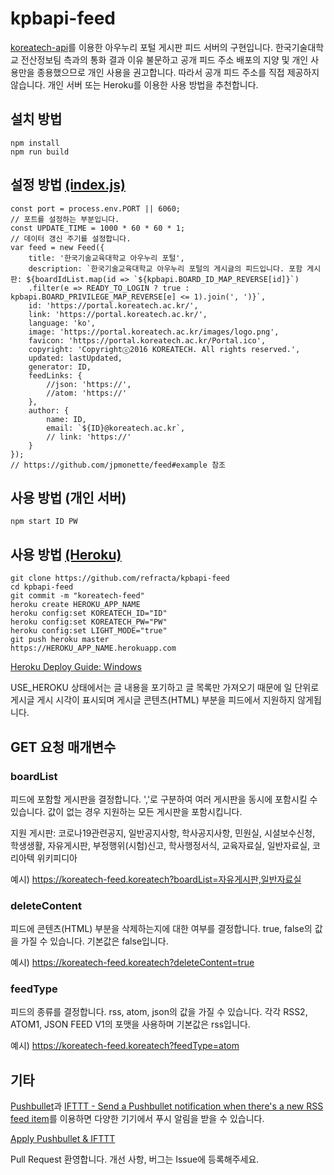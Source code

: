# kpbapi-feed
[koreatech-api](https://github.com/refracta/koreatech-api/tree/master/koreatech-portal-board)를 이용한 아우누리 포털 게시판 피드 서버의 구현입니다.
한국기술대학교 전산정보팀 측과의 통화 결과 이유 불문하고 공개 피드 주소 배포의 지양 및 개인 사용만을 종용했으므로 개인 사용을 권고합니다.
따라서 공개 피드 주소를 직접 제공하지 않습니다. 개인 서버 또는 Heroku를 이용한 사용 방법을 추천합니다.

## 설치 방법
```
npm install
npm run build
```

## 설정 방법 [(index.js)](https://github.com/refracta/kpbapi-feed/blob/master/index.js)
```
const port = process.env.PORT || 6060;
// 포트를 설정하는 부분입니다.
const UPDATE_TIME = 1000 * 60 * 60 * 1;
// 데이터 갱신 주기를 설정합니다.
var feed = new Feed({
    title: '한국기술교육대학교 아우누리 포털',
    description: `한국기술교육대학교 아우누리 포털의 게시글의 피드입니다. 포함 게시판: ${boardIdList.map(id => `${kpbapi.BOARD_ID_MAP_REVERSE[id]}`)
    .filter(e => READY_TO_LOGIN ? true : kpbapi.BOARD_PRIVILEGE_MAP_REVERSE[e] <= 1).join(', ')}`,
    id: 'https://portal.koreatech.ac.kr/',
    link: 'https://portal.koreatech.ac.kr/',
    language: 'ko',
    image: 'https://portal.koreatech.ac.kr/images/logo.png',
    favicon: 'https://portal.koreatech.ac.kr/Portal.ico',
    copyright: 'Copyrightⓒ2016 KOREATECH. All rights reserved.',
    updated: lastUpdated,
    generator: ID,
    feedLinks: {
        //json: 'https://',
        //atom: 'https://'
    },
    author: {
        name: ID,
        email: `${ID}@koreatech.ac.kr`,
        // link: 'https://'
    }
});
// https://github.com/jpmonette/feed#example 참조
```

## 사용 방법 (개인 서버)
```
npm start ID PW
```

## 사용 방법 [(Heroku)](https://heroku.com)
```
git clone https://github.com/refracta/kpbapi-feed
cd kpbapi-feed
git commit -m "koreatech-feed"
heroku create HEROKU_APP_NAME
heroku config:set KOREATECH_ID="ID"
heroku config:set KOREATECH_PW="PW"
heroku config:set LIGHT_MODE="true"
git push heroku master
https://HEROKU_APP_NAME.herokuapp.com
```
[Heroku Deploy Guide: Windows](https://github.com/refracta/kpbapi-feed/wiki/Heroku-Deploy-Guide:-Windows)

USE_HEROKU 상태에서는 글 내용을 포기하고 글 목록만 가져오기 때문에 일 단위로 게시글 게시 시각이 표시되며 게시글 콘텐츠(HTML) 부분을 피드에서 지원하지 않게됩니다.

## GET 요청 매개변수
### boardList
피드에 포함할 게시판을 결정합니다. ','로 구분하여 여러 게시판을 동시에 포함시킬 수 있습니다. 값이 없는 경우 지원하는 모든 게시판을 포함시킵니다.

지원 게시판: 코로나19관련공지, 일반공지사항, 학사공지사항, 민원실, 시설보수신청, 학생생활, 자유게시판, 부정행위(시험)신고, 학사행정서식, 교육자료실, 일반자료실, 코리아텍 위키피디아

예시) https://koreatech-feed.koreatech?boardList=자유게시판,일반자료실
### deleteContent
피드에 콘텐츠(HTML) 부분을 삭제하는지에 대한 여부를 결정합니다. true, false의 값을 가질 수 있습니다. 기본값은 false입니다.

예시) https://koreatech-feed.koreatech?deleteContent=true
### feedType
피드의 종류를 결정합니다. rss, atom, json의 값을 가질 수 있습니다. 각각 RSS2, ATOM1, JSON FEED V1의 포맷을 사용하며 기본값은 rss입니다.

예시) https://koreatech-feed.koreatech?feedType=atom

## 기타
[Pushbullet](https://www.pushbullet.com)과 [IFTTT - Send a Pushbullet notification when there's a new RSS feed item](https://ifttt.com/applets/Z6dvekxC-send-a-pushbullet-notification-when-there-s-a-new-rss-feed-item)를 이용하면 다양한 기기에서 푸시 알림을 받을 수 있습니다.

[Apply Pushbullet & IFTTT](https://github.com/refracta/kpbapi-feed/wiki/Apply-Pushbullet-&-IFTTT)

Pull Request 환영합니다. 개선 사항, 버그는 Issue에 등록해주세요.
